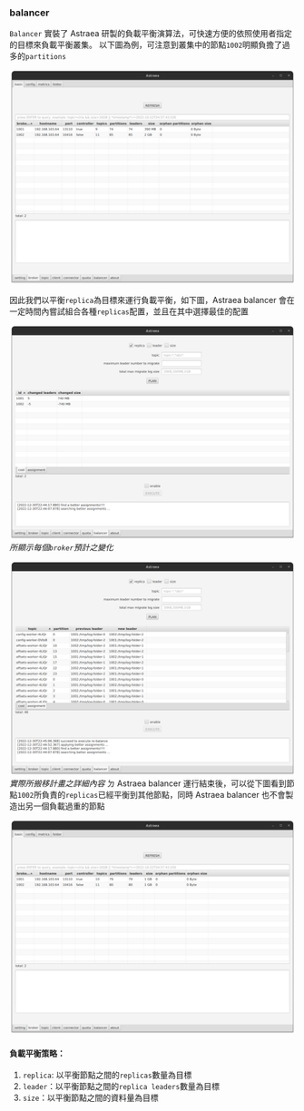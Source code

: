 ### balancer

`Balancer` 實裝了 Astraea 研製的負載平衡演算法，可快速方便的依照使用者指定的目標來負載平衡叢集。
以下圖為例，可注意到叢集中的節點`1002`明顯負擔了過多的`partitions`

![before balance](balancer_before.png)

因此我們以平衡`replica`為目標來運行負載平衡，如下圖，Astraea balancer 會在一定時間內嘗試組合各種`replicas`配置，並且在其中選擇最佳的配置

![execute balance](balancer_execute_1.png)
*所顯示每個`broker`預計之變化*

![balancer_execute_2.png](balancer_execute_2.png)
*實際所搬移計畫之詳細內容*
ㄉ
Astraea balancer 運行結束後，可以從下圖看到節點`1002`所負責的`replicas`已經平衡到其他節點，同時 Astraea balancer 也不會製造出另一個負載過重的節點

![after balance](balancer_after.png)

#### 負載平衡策略：
1. `replica`: 以平衡節點之間的`replicas`數量為目標
2. `leader`：以平衡節點之間的`replica leaders`數量為目標
3. `size`：以平衡節點之間的資料量為目標